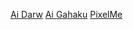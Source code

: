 [Ai Darw](https://ai-draw.tokyo/en/)
[Ai Gahaku](https://ai-art.tokyo/en/)
[PixelMe](https://pixel-me.tokyo/en/)
